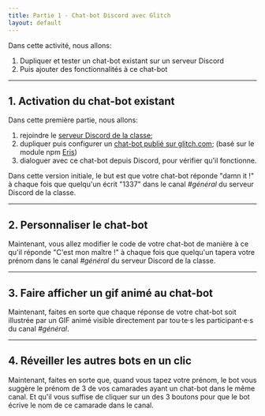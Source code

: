 ```yaml
---
title: Partie 1 - Chat-bot Discord avec Glitch
layout: default
---
```


Dans cette activité, nous allons:
1. Dupliquer et tester un chat-bot existant sur un serveur Discord
2. Puis ajouter des fonctionnalités à ce chat-bot

---

## 1. Activation du chat-bot existant

Dans cette première partie, nous allons:
1. rejoindre le [serveur Discord de la classe](https://discord.com/channels/778551029356429312/778551029356429315);
2. dupliquer puis configurer un [chat-bot publié sur glitch.com](https://glitch.com/~discord-bot-example); (basé sur le module npm [Eris](https://abal.moe/Eris/))
3. dialoguer avec ce chat-bot depuis Discord, pour vérifier qu'il fonctionne.

Dans cette version initiale, le but est que votre chat-bot réponde "damn it !" à chaque fois que quelqu'un écrit "1337" dans le canal _#général_ du serveur Discord de la classe.

<!--
<details>
  <summary>Besoin d'un indice ?</summary>  

  Depuis la page Glitch liée ci-dessus, cliquez sur "View Source" puis suivez les instructions fournies dans le fichier `README.md`.
</details>
-->

---

## 2. Personnaliser le chat-bot

Maintenant, vous allez modifier le code de votre chat-bot de manière à ce qu'il réponde "C'est mon maître !" à chaque fois que quelqu'un tapera votre prénom dans le canal _#général_ du serveur Discord de la classe.

<!--
<details>
  <summary>Besoin d'un indice ?</summary>

  Il suffit de modifier 2 lignes de code du fichier `server.js`, toujours depuis votre projet Glitch.
</details>
-->

---

## 3. Faire afficher un gif animé au chat-bot

Maintenant, faites en sorte que chaque réponse de votre chat-bot soit illustrée par un GIF animé visible directement par tou·te·s les participant·e·s du canal _#général_.

<!--
<details>
  <summary>Besoin d'un indice ?</summary>

  Comme on peut le voir dans [cet exemple trouvé sur le site de Eris](https://github.com/abalabahaha/eris/blob/master/examples/embed.js), vous allez devoir passer le paramètre `embed` lors de l'appel à la fonction `createMessage()`.

  Consultez les ressources suivantes:
  - Documentation de la [fonction `createMessage()`](https://abal.moe/Eris/docs/Client#function-createMessage) de Eris
  - Documentation de l'[API d'intégration de contenus](https://discord.com/developers/docs/resources/channel#embed-object) de Discord
</details>
-->

---

## 4. Réveiller les autres bots en un clic

Maintenant, faites en sorte que, quand vous tapez votre prénom, le bot vous suggère le prénom de 3 de vos camarades ayant un chat-bot dans le même canal. Et qu'il vous suffise de cliquer sur un des 3 boutons pour que le bot écrive le nom de ce camarade dans le canal.

<!--
<details>
  <summary>Besoin d'un indice ?</summary>
  
  Inspirez-vous du code de [cet exemple trouvé sur le site de Eris](https://github.com/abalabahaha/eris/blob/master/examples/reactionButtons.js).

  Et référez-vous à la documentation de Eris.
</details>
-->
